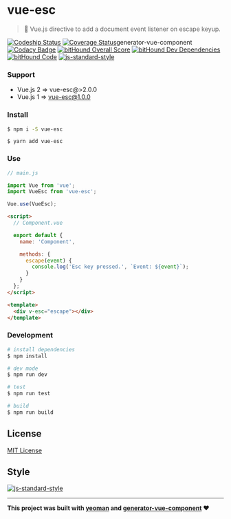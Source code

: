 # vue-esc
> :running: Vue.js directive to add a document event listener on escape keyup.

[![Codeship Status](https://img.shields.io/codeship/3738d4b0-082d-0135-8a91-66ea66f8c9cb/master.svg)](https://app.codeship.com/projects/213256)
[![Coverage Status](https://coveralls.io/repos/github/ianaya89/vue-esc/badge.svg?branch=master)](https://coveralls.io/github/ianaya89/vue-esc?branch=master)generator-vue-component
[![Codacy Badge](https://api.codacy.com/project/badge/Grade/a34ce7d9829c4124823cba10d24ad941)](https://www.codacy.com/app/FindEarth/vue-esc?utm_source=github.com&amp;utm_medium=referral&amp;utm_content=ianaya89/vue-esc&amp;utm_campaign=Badge_Grade)
[![bitHound Overall Score](https://www.bithound.io/github/ianaya89/vue-esc/badges/score.svg)](https://www.bithound.io/github/ianaya89/vue-esc)
[![bitHound Dev Dependencies](https://www.bithound.io/github/ianaya89/vue-esc/badges/devDependencies.svg)](https://www.bithound.io/github/ianaya89/vue-esc/master/dependencies/npm)
[![bitHound Code](https://www.bithound.io/github/ianaya89/vue-esc/badges/code.svg)](https://www.bithound.io/github/ianaya89/vue-esc)
[![js-standard-style](https://img.shields.io/badge/code%20style-standard-brightgreen.svg)](http://standardjs.com)


### Support
- Vue.js 2 => vue-esc@>2.0.0
- Vue.js 1 => vue-esc@1.0.0

### Install
```bash
$ npm i -S vue-esc
```
```
$ yarn add vue-esc
```

### Use

```javascript
// main.js

import Vue from 'vue';
import VueEsc from 'vue-esc';

Vue.use(VueEsc);
```

```html
<script>
  // Component.vue

  export default {
    name: 'Component',

    methods: {
      escape(event) {
        console.log('Esc key pressed.', `Event: ${event}`);
      }
    }
  };
</script>

<template>
  <div v-esc="escape"></div>
</template>
```

### Development

```bash
# install dependencies
$ npm install

# dev mode
$ npm run dev

# test
$ npm run test

# build
$ npm run build
```

## License
[MIT License](https://github.com/ndelvalle/vue-esc/blob/master/LICENSE)


## Style
[![js-standard-style](https://cdn.rawgit.com/feross/standard/master/badge.svg)](http://standardjs.com)

___
**This project was built with [yeoman](http://yeoman.io/) and [generator-vue-component](https://github.com/ianaya89/generator-vue-component) ❤️**
